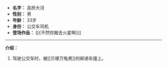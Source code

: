 
- **名字：** 高桥大河
- **性别：** 男
- **年龄：** 33岁
- **身份：** 公交车司机
- **登场作品：** [[《不然你搬去火星啊》]]

---

**介绍：** 

1. 驾驶公交车时，被[[贝塚万龟男]]的邮递车撞上。
